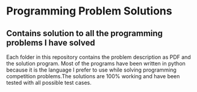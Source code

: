 # Programming Problem Solutions
## Contains solution to all the programming problems I have solved
  Each folder in this repository contains the problem description as PDF and the solution program. Most of the programs have been written in python because it is the language I prefer to use while solving programming competition problems.The solutions are 100% working and have been tested with all possible test cases.
